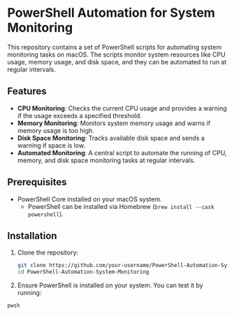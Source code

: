 # PowerShell Automation for System Monitoring

This repository contains a set of PowerShell scripts for automating system monitoring tasks on macOS. The scripts monitor system resources like CPU usage, memory usage, and disk space, and they can be automated to run at regular intervals.

## Features

- **CPU Monitoring**: Checks the current CPU usage and provides a warning if the usage exceeds a specified threshold.
- **Memory Monitoring**: Monitors system memory usage and warns if memory usage is too high.
- **Disk Space Monitoring**: Tracks available disk space and sends a warning if space is low.
- **Automated Monitoring**: A central script to automate the running of CPU, memory, and disk space monitoring tasks at regular intervals.

## Prerequisites

- PowerShell Core installed on your macOS system.
  - PowerShell can be installed via Homebrew (`brew install --cask powershell`).

## Installation

1. Clone the repository:
   ```bash
   git clone https://github.com/your-username/PowerShell-Automation-System-Monitoring.git
   cd PowerShell-Automation-System-Monitoring
   ```
2. Ensure PowerShell is installed on your system. You can test it by running:
  ```bash
  pwsh
  ```

